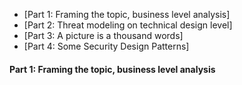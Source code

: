 
- [Part 1: Framing the topic, business level analysis]
- [Part 2: Threat modeling on technical design level]
- [Part 3: A picture is a thousand words]
- [Part 4: Some Security Design Patterns]

#### Part 1: Framing the topic, business level analysis
